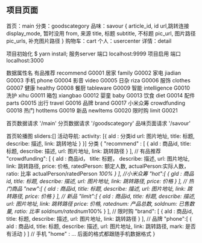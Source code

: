 ## 项目页面
首页：main
分类：goodscategory
品味：savour
{
  article_id, id
  url,跳转连接
  display_mode, 暂时没用
  from, 来源
  title, 标题
  subtitle, 不标题
  pic_url, 图片路径
  pic_urls, 补充图片路径
}
购物车：cart
个人：usercenter
详情：detail

项目初始化   $ yarn install;
服务server  端口 localhost:9999
项目启用     端口 localhost:3000

数据属性名
有品推荐 recommend G0001
居家 family G0002
家电 jiadian G0003
手机 phone G0004
影音 video G0005
日杂 riza G0006
服饰 clothes G0007
健康 healthy G0008
餐厨 tableware G0009
智能 intelligence G0010
洗护 xihu G0011
箱包 xiangbao G0012
婴童 baby G0013
饮食 diet G0014
配件 parts G0015
出行 travel G0016
品牌 brand G0017
小米众筹 crowdfunding G0018
热门 hotItems G0019
新品 newItems G0020
限时购 limit G0021


首页数据请求
'/main'
分页数据请求
'/goodscategory'
品味页面请求
'/savour'


首页轮播图 sliders:[]
活动导航: activity: [{
  aId : 分类id
  url: 图片地址,
  title: 标题,
  describe: 描述,
  link: 跳转地址
  }
}]
分类 {
  "recommend" : [
    {
      aId : 商品id,
      title: 标题,
      describe: 描述,
      url: 图片地址,
      link: 跳转路径
    }
  ], // 有品推荐
  "crowdfunding": [
    {
      aId : 商品id，
      title: 标题，
      describe: 描述,
      url: 图片地址,
      link: 跳转路径,
      price: 价格,
      ratedPerson: 额定人数,
      actualPerson:实际人数，
      ratio: 比率 actualPerson/ratedPerson *100%
    }
  ], //小米众筹
  "hot":[
    {
      gId : 商品id,
      title: 标题,
      describe: 描述,
      url: 图片地址,
      link: 跳转路径,
      price: 价格
    }
  ], // 热门商品
  "new":[
    {
      aId : 商品id,
      title: 标题,
      describe: 描述,
      url: 图片地址,
      link: 跳转路径,
      price: 价格
    }
  ], // 新品
  "limit":[
    {
      aId : 商品id,
      title: 标题,
      describe: 描述,
      url: 图片地址,
      link: 跳转路径
      price: 价格,
      ratednum: 产品总数,
      soldnum: 已售数量,
      ratio: 比率 soldnum/ratednum*100%
    }
  ], // 限时购
  "brand": [
    {
      aId : 商品id,
      title: 标题,
      describe: 描述,
      url: 图片地址,
      link: 跳转路径
    }
  ], // 品牌
  "phone":[
    {
       aId : 商品id,
       title: 标题,
       describe: 描述,
       url: 图片地址,
       link: 跳转路径,
       mark: 是否有活动
    }
  ] // 手机
  "home" :
  ... 后面的格式都跟随手机数据格式
}

